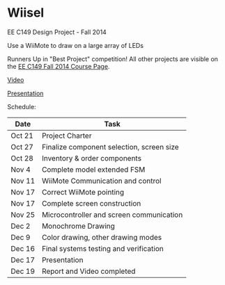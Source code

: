 Wiisel
=====

EE C149 Design Project - Fall 2014

Use a WiiMote to draw on a large array of LEDs

Runners Up in "Best Project" competition!
All other projects are visible on the [EE C149 Fall 2014 Course Page](http://chess.eecs.berkeley.edu/eecs149/fall2014/projects/index.html).

[Video](http://chess.eecs.berkeley.edu/eecs149/fall2014/projects/_Video/WiiSel.mp4)

[Presentation](http://chess.eecs.berkeley.edu/eecs149/fall2014/projects/_Presentation/WiiSel.pdf)

Schedule:

| Date   | Task                                      |
| ------ | ----------------------------------------- |
| Oct 21 | Project Charter                           |
| Oct 27 | Finalize component selection, screen size |
| Oct 28 | Inventory & order components              |
| Nov 4  | Complete model extended FSM               |
| Nov 11 | WiiMote Communication and control         |
| Nov 17 | Correct WiiMote pointing                  |
| Nov 17 | Complete screen construction              |
| Nov 25 | Microcontroller and screen communication  |
| Dec 2  | Monochrome Drawing                        |
| Dec 9  | Color drawing, other drawing modes        |
| Dec 16 | Final systems testing and verification    |
| Dec 17 | Presentation                              |
| Dec 19 | Report and Video completed                |
